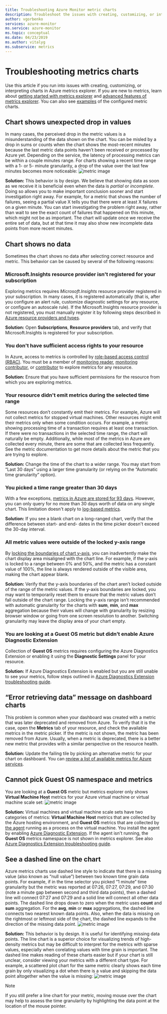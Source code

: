 ```yaml
---
title: Troubleshooting Azure Monitor metric charts
description: Troubleshoot the issues with creating, customizing, or interpreting metric charts
author: vgorbenko
services: azure-monitor
ms.service: azure-monitor
ms.topic: conceptual
ms.date: 04/23/2019
ms.author: vitalyg
ms.subservice: metrics
---
```


# Troubleshooting metrics charts

Use this article if you run into issues with creating, customizing, or interpreting charts in Azure metrics explorer. If you are new to metrics, learn about [getting started with metrics explorer](metrics-getting-started.md) and [advanced features of metrics explorer](metrics-charts.md). You can also see [examples](metric-chart-samples.md) of the configured metric charts.

## Chart shows unexpected drop in values

In many cases, the perceived drop in the metric values is a misunderstanding of the data shown on the chart. You can be misled by a drop in sums or counts when the chart shows the most-recent minutes because the last metric data points haven’t been received or processed by Azure yet. Depending on the service, the latency of processing metrics can be within a couple minutes range. For charts showing a recent time range with a 1- or 5- minute granularity, a drop of the value over the last few minutes becomes more noticeable:
    ![metric image](./media/metrics-troubleshoot/drop-in-values.png)

**Solution:** This behavior is by design. We believe that showing data as soon as we receive it is beneficial even when the data is *partial* or *incomplete*. Doing so allows you to make important conclusion sooner and start investigation right away. For example, for a metric that shows the number of failures, seeing a partial value X tells you that there were at least X failures on a given minute. You can start investigating the problem right away, rather than wait to see the exact count of failures that happened on this minute, which might not be as important. The chart will update once we receive the entire set of data, but at that time it may also show new incomplete data points from more recent minutes.

## Chart shows no data

Sometimes the chart shows no data after selecting correct resource and metric. This behavior can be caused by several of the following reasons: 

### Microsoft.Insights resource provider isn't registered for your subscription

Exploring metrics requires *Microsoft.Insights* resource provider registered in your subscription. In many cases, it is registered automatically (that is, after you configure an alert rule, customize diagnostic settings for any resource, or configure an autoscale rule). If the Microsoft.Insights resource provider is not registered, you must manually register it by  following steps described in [Azure resource providers and types](../../azure-resource-manager/resource-manager-supported-services.md).

**Solution:** Open **Subscriptions**, **Resource providers** tab, and verify that Microsoft.Insights is registered for your subscription.

### You don't have sufficient access rights to your resource

In Azure, access to metrics is controlled by [role-based access control (RBAC)](../../role-based-access-control/overview.md). You must be a member of [monitoring reader](../../role-based-access-control/built-in-roles.md#monitoring-reader), [monitoring contributor](../../role-based-access-control/built-in-roles.md#monitoring-contributor), or [contributor](../../role-based-access-control/built-in-roles.md#contributor) to explore metrics for any resource.

**Solution:** Ensure that you have sufficient permissions for the resource from which you are exploring metrics.

### Your resource didn't emit metrics during the selected time range

Some resources don’t constantly emit their metrics. For example, Azure will not collect metrics for stopped virtual machines. Other resources might emit their metrics only when some condition occurs. For example, a metric showing processing time of a transaction requires at least one transaction. If there were no transactions in the selected time range, the chart will naturally be empty. Additionally, while most of the metrics in Azure are collected every minute, there are some that are collected less frequently. See the metric documentation to get more details about the metric that you are trying to explore.

**Solution:** Change the time of the chart to a wider range. You may start from “Last 30 days” using a larger time granularity (or relying on the “Automatic time granularity” option).

### You picked a time range greater than 30 days

With a few exceptions, [metrics in Azure are stored for 93 days](data-platform-metrics.md#retention-of-metrics). However, you can only query for no more than 30 days worth of data on any single chart. This limitation doesn't apply to [log-based metrics](../app/pre-aggregated-metrics-log-metrics#log-based-metrics).

**Solution:** If you see a blank chart on a long-ranged chart, verify that the difference between start- and end- dates in the time picker doesn't exceed the 30-day interval.

### All metric values were outside of the locked y-axis range

By [locking the boundaries of chart y-axis](metrics-charts.md#lock-boundaries-of-chart-y-axis), you can inadvertently make the chart display area misaligned with the chart line. For example, if the y-axis is locked to a range between 0% and 50%, and the metric has a constant value of 100%, the line is always rendered outside of the visible area, making the chart appear blank.

**Solution:** Verify that the y-axis boundaries of the chart aren’t locked outside of the range of the metric values. If the y-axis boundaries are locked, you may want to temporarily reset them to ensure that the metric values don’t fall outside of the chart range. Locking the y-axis range isn’t recommended with automatic granularity for the charts with **sum**, **min**, and **max** aggregation because their values will change with granularity by resizing browser window or going from one screen resolution to another. Switching granularity may leave the display area of your chart empty.

### You are looking at a Guest OS metric but didn’t enable Azure Diagnostic Extension

Collection of **Guest OS** metrics requires configuring the Azure Diagnostics Extension or enabling it using the **Diagnostic Settings** panel for your resource.

**Solution:** If Azure Diagnostics Extension is enabled but you are still unable to see your metrics, follow steps outlined in [Azure Diagnostics Extension troubleshooting guide](diagnostics-extension-troubleshooting.md#metric-data-doesnt-appear-in-the-azure-portal).

##  “Error retrieving data” message on dashboard charts

This problem is common when your dashboard was created with a metric that was later deprecated and removed from Azure. To verify that it is the case, open the **Metrics** tab of your resource, and check the available metrics in the metric picker. If the metric is not shown, the metric has been removed from Azure. Usually, when a metric is deprecated, there is a better new metric that provides with a similar perspective on the resource health.

**Solution:** Update the failing tile by picking an alternative metric for your chart on dashboard. You can [review a list of available metrics for Azure services](metrics-supported.md).

## Cannot pick Guest OS namespace and metrics

You are looking at a **Guest OS** metric but metrics explorer only shows **Virtual Machine Host** metrics for your Azure virtual machine or virtual machine scale set:
    ![metric image](./media/metrics-troubleshoot/cannot-pick-guest-os-namespace.png)

**Solution:** Virtual machines and virtual machine scale sets have two categories of metrics: **Virtual Machine Host** metrics that are collected by the Azure hosting environment, and **Guest OS** metrics that are collected by [the agent](agents-overview.md) running as a process on the virtual machine. You install the agent by enabling [Azure Diagnostic Extension](diagnostics-extension-overview.md). If the agent isn't running, the **Guest OS** metrics namespace is not shown in metrics explorer. See also [Azure Diagnostics Extension troubleshooting guide](diagnostics-extension-troubleshooting.md#metric-data-doesnt-appear-in-the-azure-portal).

## See a dashed line on the chart

Azure metrics charts use dashed line style to indicate that there is a missing value (also known as “null value”) between two known time grain data points. For example, if in the time selector you picked “1 minute” time granularity but the metric was reported at 07:26, 07:27, 07:29, and 07:30 (note a minute gap between second and third data points), then a dashed line will connect 07:27 and 07:29 and a solid line will connect all other data points. The dashed line drops down to zero when the metric uses **count** and **sum** aggregation. For the **avg**, **min** or **max** aggregations, the dashed line connects two nearest known data points. Also, when the data is missing on the rightmost or leftmost side of the chart, the dashed line expands to the direction of the missing data point.
  ![metric image](./media/metrics-troubleshoot/missing-data-point-line-chart.png)

**Solution:** This behavior is by design. It is useful for identifying missing data points. The line chart is a superior choice for visualizing trends of high-density metrics but may be difficult to interpret for the metrics with sparse values, especially when corelating values with time grain is important. The dashed line makes reading of these charts easier but if your chart is still unclear, consider viewing your metrics with a different chart type. For example, a scattered plot chart for the same metric clearly shows each time grain by only visualizing a dot when there is a value and skipping the data point altogether when the value is missing:
  ![metric image](./media/metrics-troubleshoot/missing-data-point-scatter-chart.png)

   > [!NOTE]
   > If you still prefer a line chart for your metric, moving mouse over the chart may help to  assess the time granularity by highlighting the data point at the location of the mouse pointer.
